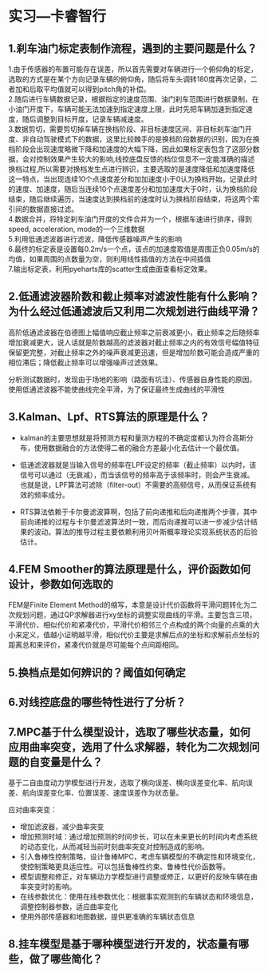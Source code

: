 # 实习—卡睿智行
## 1.刹车油门标定表制作流程，遇到的主要问题是什么？
1.由于传感器的布置可能存在误差，所以首先需要对车辆进行一个俯仰角的标定，选取的方式是在某个方向记录车辆的俯仰角，随后将车头调转180度再次记录，二者加和后取平均值就可以得到pitch角的补偿。<br>
2.随后进行车辆数据记录，根据指定的速度范围、油门刹车范围进行数据录制，在小油门开度下，车辆可能无法加速到指定速度上限，此时先把车辆加速到指定速度，随后调整到目标开度，记录车辆减速度。<br>
3.数据剪切，需要剪切掉车辆在换档阶段、非目标速度区间、非目标刹车油门开度、非自动驾驶模式下的数据，这里比较棘手的是换档阶段数据的识别，因为在换档阶段会出现速度略微下降和加速度的大幅下降，因此如果标定表包含了这部分数据，会对控制效果产生较大的影响,线控底盘反馈的档位信息不一定能准确的描述换档过程,所以需要对换档发生点进行辨识，主要选取的是速度降低和加速度降低这一特点，当出现连续10个点速度差分和加加速度小于0认为换档开始，记录此时的速度、加速度，随后当连续10个点速度差分和加加速度大于0时，认为换档阶段结束，随后继续遍历，当速度达到换档前的速度时认为换档阶段结束，将这两个索引间的数据直接过滤。<br>
4.数据合并，将特定刹车油门开度的文件合并为一个，根据车速进行排序，得到speed, acceleration, mode的一个三维数据<br>
5.利用低通滤波器进行滤波，降低传感器噪声产生的影响<br>
6.最终的标定表是设置每0.2m/s一个点，该点的加速度取值是周围正负0.05m/s的均值，如果周围的点数量为空，则利用线性插值的方法在中间插值<br>
7.输出标定表，利用pyeharts库的scatter生成曲面查看标定效果。<br>

## 2.低通滤波器阶数和截止频率对滤波性能有什么影响？为什么经过低通滤波后又利用二次规划进行曲线平滑？
高阶低通滤波器在伯德图上幅值响应截止频率之前衰减更小，截止频率之后随频率增加衰减更大，说人话就是阶数越高的滤波器对截止频率之内的有效信号幅值特征保留更完整，对截止频率之外的噪声衰减更迅速，但是增加阶数可能会造成严重的相位滞后；降低截止频率可以增强噪声过滤效果。


分析测试数据时，发现由于场地的影响（路面有坑洼）、传感器自身性能的原因，使用低通滤波器不能使曲线完全平滑，为了保证最终生成曲线的平滑性

## 3.Kalman、Lpf、RTS算法的原理是什么？
- kalman的主要思想就是将预测方程和量测方程的不确定度都认为符合高斯分布，使用数据融合的方法使得二者的融合方差最小化去估计一个最优值。

- 低通滤波器就是当输入信号的频率在LPF设定的频率（截止频率）以内时，该信号可以通过（无衰减），而当该信号的频率高于该频率时，则会产生衰减。也就是说，LPF算法可滤除（filter-out）不需要的高频信号，从而保证系统有效的频率成分。

- RTS算法依赖于卡尔曼滤波算啊，包括了前向递推和后向递推两个步骤，其中前向递推的过程与卡尔曼滤波算法时一致，而后向递推可以进一步减少估计结果的波动。算法的推导过程主要依赖利用贝叶斯概率理论实现系统状态的后验估计。

## 4.FEM Smoother的算法原理是什么，评价函数如何设计，参数如何选取的
FEM是Finite Element Method的缩写，本意是设计代价函数将平滑问题转化为二次规划问题，通过QP求解器进行xy坐标的调整实现曲线的平滑。主要包含三项，平滑代价、相似代价和紧凑代价，平滑代价相邻三个点构成的两个向量的点乘的大小来定义，值越小证明越平滑，相似代价主要是求解后点的坐标和求解前点坐标的距离总和来评价，紧凑代价就是尽可能每个点间距相同。

## 5.换档点是如何辨识的？阈值如何确定

## 6.对线控底盘的哪些特性进行了分析？

## 7.MPC基于什么模型设计，选取了哪些状态量，如何应用曲率突变，选用了什么求解器，转化为二次规划问题的自变量是什么？
基于二自由度动力学模型进行开发，选取了横向误差、横向误差变化率、航向误差、航向误差变化率、位置误差、速度误差作为状态量。

应对曲率突变：
- 增加滤波器，减少曲率突变
- 增加预测时域：通过增加预测的时间步长，可以在未来更长的时间内考虑系统的动态变化，从而减轻当前时刻曲率突变对控制造成的影响。
- 引入鲁棒性控制策略，设计鲁棒MPC，考虑车辆模型的不确定性和环境变化，使控制策略更具适应性。可以包括鲁棒性约束、鲁棒性代价函数等。
- 模型调整和修正，对车辆动力学模型进行调整或修正，以更好的反映车辆在曲率突变时的影响。
- 在线参数优化：使用在线参数优化：根据事实观测到的车辆状态和环境信息，调整控制器参数，适应曲率变化
- 使用外部传感器和地图数据，提供更准确的车辆状态信息

## 8.挂车模型是基于哪种模型进行开发的，状态量有哪些，做了哪些简化？